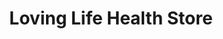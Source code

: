 ---
title: "Loving Life Health Store"
url: /detroit/loving-life-health-store/
shop: Lebensmittel
---